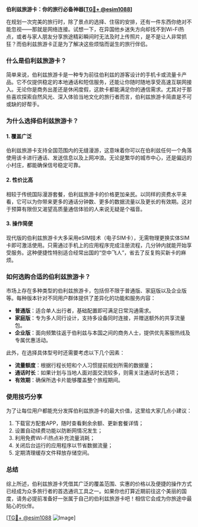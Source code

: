 **伯利兹旅游卡：你的旅行必备神器[[TG💪+ @esim1088](https://t.me/s/esim1088)]**

在规划一次完美的旅行时，除了景点的选择、住宿的安排，还有一件东西你绝对不能忽视——那就是网络连接。试想一下，在异国他乡迷失方向却找不到Wi-Fi热点，或者与家人朋友分享旅途精彩瞬间时无法及时上传照片，是不是让人非常抓狂？而伯利兹旅游卡正是为了解决这些烦恼而诞生的旅行伴侣。

### 什么是伯利兹旅游卡？

简单来说，伯利兹旅游卡是一种专为前往伯利兹的游客设计的手机卡或流量卡产品。它不仅提供稳定的本地通话和短信服务，还能让你随时随地享受高速互联网接入。无论你是商务出差还是休闲度假，这款卡都能满足你的通信需求。尤其对于那些喜欢探索自然风光、深入体验当地文化的旅行者而言，伯利兹旅游卡简直是不可或缺的好帮手。

### 为什么选择伯利兹旅游卡？

#### 1. **覆盖广泛**
伯利兹旅游卡支持全国范围内的无缝漫游，这意味着你可以在伯利兹任何一个角落使用该卡进行通话、发送信息以及上网冲浪。无论是繁华的城市中心，还是偏远的小村庄，都能确保信号稳定可靠。

#### 2. **性价比高**
相较于传统国际漫游套餐，伯利兹旅游卡的价格更加亲民。以同样的资费水平来看，它可以为你带来更多的通话分钟数、更多的数据流量以及更长的有效期。这对于预算有限但又渴望高质量通信体验的人来说无疑是个福音。

#### 3. **操作简便**
现代版的伯利兹旅游卡大多采用eSIM技术（电子SIM卡），无需物理更换实体SIM卡即可激活使用。只需通过手机上的应用程序完成注册流程，几分钟内就能开始享受服务。这种便捷性特别适合经常出国的“空中飞人”，省去了反复购买新卡的麻烦。

### 如何选购合适的伯利兹旅游卡？

市场上存在多种类型的伯利兹旅游卡，包括但不限于普通版、家庭版以及企业版等。每种版本针对不同用户群体提供了差异化的功能和服务内容：

- **普通版**：适合单人出行者，基础配置即可满足日常沟通需求。
- **家庭版**：专为多人同行设计，支持多设备同时连接，并赠送额外的共享流量包。
- **企业版**：面向频繁往返于伯利兹与本国之间的商务人士，提供优先客服热线及专属优惠活动。

此外，在选择具体型号时还需要考虑以下几个因素：
- **流量额度**：根据行程长短和个人习惯提前规划所需的数据量；
- **通话时长**：如果计划与当地人面对面交流较多，则需关注通话时长选项；
- **有效期**：确保所选卡片能够覆盖整个旅程期间。

### 使用技巧分享

为了让每位用户都能充分发挥伯利兹旅游卡的最大价值，这里给大家几点小建议：
1. 下载官方配套APP，随时查看剩余余额、更新套餐详情；
2. 设置自动续费功能以防断网情况发生；
3. 利用免费Wi-Fi热点补充流量消耗；
4. 关闭后台运行的应用程序以节省数据流量；
5. 定期清理缓存文件释放存储空间。

### 总结

综上所述，伯利兹旅游卡凭借其广泛的覆盖范围、实惠的价格以及便捷的操作方式已经成为众多旅行者的首选通讯工具之一。如果你也打算近期前往这个美丽的国度，请务必提前准备好一张属于自己的伯利兹旅游卡吧！相信它会成为你旅途中最贴心的伙伴。

[[TG💪+ @esim1088](https://t.me/s/esim1088) ![Image](https://i.postimg.cc/4NQfJmqS/Snipaste-2025-05-13-00-14-12.png)]